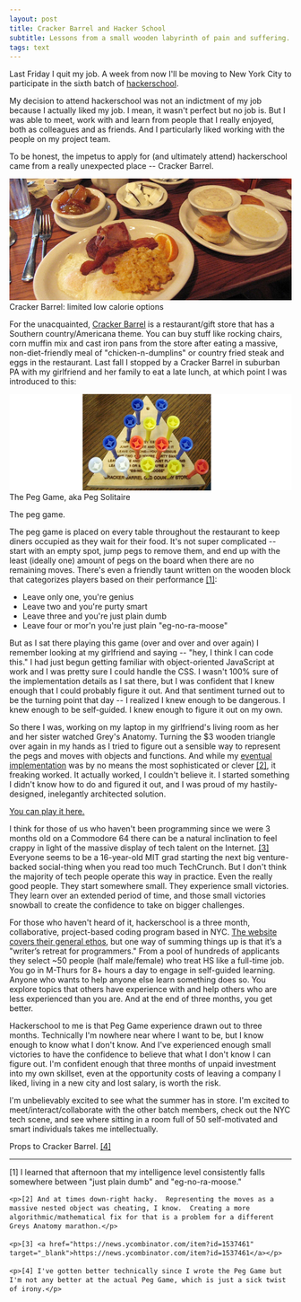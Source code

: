 ```yaml
---
layout: post
title: Cracker Barrel and Hacker School
subtitle: Lessons from a small wooden labyrinth of pain and suffering.
tags: text
---
```


Last Friday I quit my job.  A week from now I'll be moving to New York City to participate in the sixth batch of <a href="http://www.hackerschool.com" target="_blank">hackerschool</a>.

My decision to attend hackerschool was not an indictment of my job because I actually liked my job.  I mean, it wasn't perfect but no job is.  But I was able to meet, work with and learn from people that I really enjoyed, both as colleagues and as friends.  And I particularly liked working with the people on my project team.

To be honest, the impetus to apply for (and ultimately attend) hackerschool came from a really unexpected place -- Cracker Barrel.

<div class="photo-block">
    <img src="/assets/img/2013-05-19_crackerbarrel.jpg" title="Cracker Barrel: Limited low calorie options"/>
    <div class="caption"> Cracker Barrel: limited low calorie options </div>
</div>

For the unacquainted, <a href="http://www.crackerbarrel.com" target="_blank">Cracker Barrel</a> is a restaurant/gift store that has a Southern country/Americana theme.  You can buy stuff like rocking chairs, corn muffin mix and cast iron pans from the store after eating a massive, non-diet-friendly meal of "chicken-n-dumplins" or country fried steak and eggs in the restaurant.  Last fall I stopped by a Cracker Barrel in suburban PA with my girlfriend and her family to eat a late lunch, at which point I was introduced to this:

<div class="photo-block">
    <img src="/assets/img/2013-05-19_peggame.jpg" title="The Peg Game, aka Peg Solitaire"/>
    <div class="caption">The Peg Game, aka Peg Solitaire</div>
</div>

The peg game.

The peg game is placed on every table throughout the restaurant to keep diners occupied as they wait for their food.  It's not super complicated -- start with an empty spot, jump pegs to remove them, and end up with the least (ideally one) amount of pegs on the board when there are no remaining moves.  There's even a friendly taunt written on the wooden block that categorizes players based on their performance <a href="#footnotes">[1]</a>:

- Leave only one, you're genius
- Leave two and you're purty smart
- Leave three and you're just plain dumb
- Leave four or mor'n you're just plain "eg-no-ra-moose"

But as I sat there playing this game (over and over and over again) I remember looking at my girlfriend and saying -- "hey, I think I can code this."  I had just begun getting familiar with object-oriented JavaScript at work and I was pretty sure I could handle the CSS.  I wasn't 100% sure of the implementation details as I sat there, but I was confident that I knew enough that I could probably figure it out.  And that sentiment turned out to be the turning point that day -- I realized I knew enough to be dangerous.  I knew enough to be self-guided.  I knew enough to figure it out on my own.

So there I was, working on my laptop in my girlfriend's living room as her and her sister watched Grey's Anatomy.  Turning the $3 wooden triangle over again in my hands as I tried to figure out a sensible way to represent the pegs and moves with objects and functions.  And while my [eventual implementation](https://github.com/danielna/the-peg-game) was by no means the most sophisticated or clever <a href="#footnotes">[2]</a>, it freaking worked.  It actually worked, I couldn't believe it.  I started something I didn't know how to do and figured it out, and I was proud of my hastily-designed, inelegantly architected solution. 

[You can play it here.](http://labs.danielna.com/peggame/)

I think for those of us who haven't been programming since we were 3 months old on a Commodore 64 there can be a natural inclination to feel crappy in light of the massive display of tech talent on the Internet. <a href="#footnotes">[3]</a>  Everyone seems to be a 16-year-old MIT grad starting the next big venture-backed social-thing when you read too much TechCrunch.  But I don't think the majority of tech people operate this way in practice.  Even the really good people.  They start somewhere small.  They experience small victories.  They learn over an extended period of time, and those small victories snowball to create the confidence to take on bigger challenges.

For those who haven't heard of it, hackerschool is a three month, collaborative, project-based coding program based in NYC.  [The website covers their general ethos](https://www.hackerschool.com/about), but one way of summing things up is that it’s a "writer’s retreat for programmers."  From a pool of hundreds of applicants they select ~50 people (half male/female) who treat HS like a full-time job.  You go in M-Thurs for 8+ hours a day to engage in self-guided learning.  Anyone who wants to help anyone else learn something does so.  You explore topics that others have experience with and help others who are less experienced than you are.  And at the end of three months, you get better.

Hackerschool to me is that Peg Game experience drawn out to three months. Technically I'm nowhere near where I want to be, but I know enough to know what I don't know. And I've experienced enough small victories to have the confidence to believe that what I don't know I can figure out.  I'm confident enough that three months of unpaid investment into my own skillset, even at the opportunity costs of leaving a company I liked, living in a new city and lost salary, is worth the risk.

I'm unbelievably excited to see what the summer has in store.  I'm excited to meet/interact/collaborate with the other batch members, check out the NYC tech scene, and see where sitting in a room full of 50 self-motivated and smart individuals takes me intellectually.

Props to Cracker Barrel. <a href="#footnotes">[4]</a>

---

<div class="footnotes" id="footnotes">
    <p>[1] I learned that afternoon that my intelligence level consistently falls somewhere between "just plain dumb" and "eg-no-ra-moose."</p>

    <p>[2] And at times down-right hacky.  Representing the moves as a massive nested object was cheating, I know.  Creating a more algorithmic/mathematical fix for that is a problem for a different Greys Anatomy marathon.</p>

    <p>[3] <a href="https://news.ycombinator.com/item?id=1537461" target="_blank">https://news.ycombinator.com/item?id=1537461</a></p>

    <p>[4] I've gotten better technically since I wrote the Peg Game but I'm not any better at the actual Peg Game, which is just a sick twist of irony.</p>
</div>
